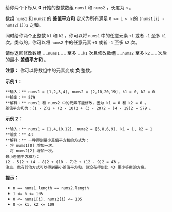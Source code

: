 给你两个下标从 **0**  开始的整数数组 `nums1` 和 `nums2` ，长度为 `n` 。

数组 `nums1` 和 `nums2` 的 **差值平方和**  定义为所有满足 `0 <= i < n` 的 `(nums1[i] -
nums2[i])2` 之和。

同时给你两个正整数 `k1` 和 `k2` 。你可以将 `nums1` 中的任意元素 `+1` 或者 `-1` 至多 `k1` 次。类似的，你可以将
`nums2` 中的任意元素 `+1` 或者 `-1` 至多 `k2` 次。

请你返回修改数组 _ _`nums1` _ _ 至多 _ _`k1` 次且修改数组 _ _`nums2` 至多 `k2` _ _ 次后的最小
**差值平方和**  。

**注意：** 你可以将数组中的元素变成  **负**  整数。



**示例 1：**

    
    
    **输入：** nums1 = [1,2,3,4], nums2 = [2,10,20,19], k1 = 0, k2 = 0
    **输出：** 579
    **解释：** nums1 和 nums2 中的元素不能修改，因为 k1 = 0 和 k2 = 0 。
    差值平方和为：(1 - 2)2 + (2 - 10)2 + (3 - 20)2 + (4 - 19)2 = 579 。
    

**示例 2：**

    
    
    **输入：** nums1 = [1,4,10,12], nums2 = [5,8,6,9], k1 = 1, k2 = 1
    **输出：** 43
    **解释：** 一种得到最小差值平方和的方式为：
    - 将 nums1[0] 增加一次。
    - 将 nums2[2] 增加一次。
    最小差值平方和为：
    (2 - 5)2 + (4 - 8)2 + (10 - 7)2 + (12 - 9)2 = 43 。
    注意，也有其他方式可以得到最小差值平方和，但没有得到比 43 更小答案的方案。



**提示：**

  * `n == nums1.length == nums2.length`
  * `1 <= n <= 105`
  * `0 <= nums1[i], nums2[i] <= 105`
  * `0 <= k1, k2 <= 109`


